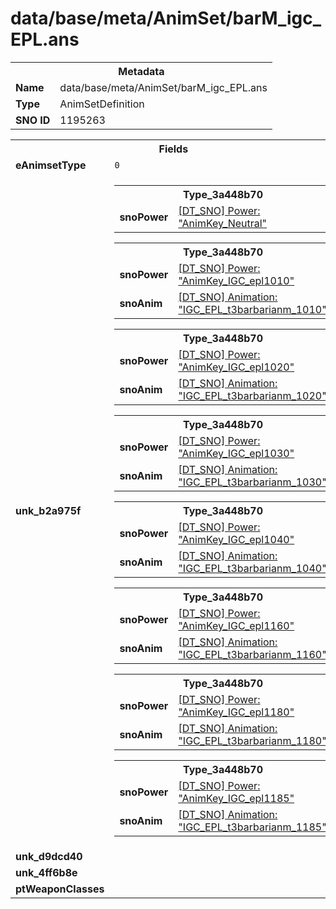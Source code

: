 <h1>data/base/meta/AnimSet/barM_igc_EPL.ans</h1><table><tr><th colspan="100%">Metadata</th></tr><tr><td><b>Name</b></td><td>data/base/meta/AnimSet/barM_igc_EPL.ans</td></tr><tr><td><b>Type</b></td><td>AnimSetDefinition</td></tr><tr><td><b>SNO ID</b></td><td>1195263</td></tr></table>

<table><tr><th colspan="100%">Fields</th></tr><tr><td><b>eAnimsetType</b></td><td><code>0</code></td></tr><tr><td><b>unk_b2a975f</b></td><td><table><tr><th colspan="100%">Type_3a448b70</th></tr><tr><td><b>snoPower</b></td><td><a href="..\Power\AnimKey_Neutral.pow.md">[DT_SNO] Power: "AnimKey_Neutral"</a></td></tr></table>


<table><tr><th colspan="100%">Type_3a448b70</th></tr><tr><td><b>snoPower</b></td><td><a href="..\Power\AnimKey_IGC_epl1010.pow.md">[DT_SNO] Power: "AnimKey_IGC_epl1010"</a></td></tr><tr><td><b>snoAnim</b></td><td><a href="..\Anim\IGC_EPL_t3barbarianm_1010.ani.md">[DT_SNO] Animation: "IGC_EPL_t3barbarianm_1010"</a></td></tr></table>


<table><tr><th colspan="100%">Type_3a448b70</th></tr><tr><td><b>snoPower</b></td><td><a href="..\Power\AnimKey_IGC_epl1020.pow.md">[DT_SNO] Power: "AnimKey_IGC_epl1020"</a></td></tr><tr><td><b>snoAnim</b></td><td><a href="..\Anim\IGC_EPL_t3barbarianm_1020.ani.md">[DT_SNO] Animation: "IGC_EPL_t3barbarianm_1020"</a></td></tr></table>


<table><tr><th colspan="100%">Type_3a448b70</th></tr><tr><td><b>snoPower</b></td><td><a href="..\Power\AnimKey_IGC_epl1030.pow.md">[DT_SNO] Power: "AnimKey_IGC_epl1030"</a></td></tr><tr><td><b>snoAnim</b></td><td><a href="..\Anim\IGC_EPL_t3barbarianm_1030.ani.md">[DT_SNO] Animation: "IGC_EPL_t3barbarianm_1030"</a></td></tr></table>


<table><tr><th colspan="100%">Type_3a448b70</th></tr><tr><td><b>snoPower</b></td><td><a href="..\Power\AnimKey_IGC_epl1040.pow.md">[DT_SNO] Power: "AnimKey_IGC_epl1040"</a></td></tr><tr><td><b>snoAnim</b></td><td><a href="..\Anim\IGC_EPL_t3barbarianm_1040.ani.md">[DT_SNO] Animation: "IGC_EPL_t3barbarianm_1040"</a></td></tr></table>


<table><tr><th colspan="100%">Type_3a448b70</th></tr><tr><td><b>snoPower</b></td><td><a href="..\Power\AnimKey_IGC_epl1160.pow.md">[DT_SNO] Power: "AnimKey_IGC_epl1160"</a></td></tr><tr><td><b>snoAnim</b></td><td><a href="..\Anim\IGC_EPL_t3barbarianm_1160.ani.md">[DT_SNO] Animation: "IGC_EPL_t3barbarianm_1160"</a></td></tr></table>


<table><tr><th colspan="100%">Type_3a448b70</th></tr><tr><td><b>snoPower</b></td><td><a href="..\Power\AnimKey_IGC_epl1180.pow.md">[DT_SNO] Power: "AnimKey_IGC_epl1180"</a></td></tr><tr><td><b>snoAnim</b></td><td><a href="..\Anim\IGC_EPL_t3barbarianm_1180.ani.md">[DT_SNO] Animation: "IGC_EPL_t3barbarianm_1180"</a></td></tr></table>


<table><tr><th colspan="100%">Type_3a448b70</th></tr><tr><td><b>snoPower</b></td><td><a href="..\Power\AnimKey_IGC_epl1185.pow.md">[DT_SNO] Power: "AnimKey_IGC_epl1185"</a></td></tr><tr><td><b>snoAnim</b></td><td><a href="..\Anim\IGC_EPL_t3barbarianm_1185.ani.md">[DT_SNO] Animation: "IGC_EPL_t3barbarianm_1185"</a></td></tr></table>


</td></tr><tr><td><b>unk_d9dcd40</b></td><td></td></tr><tr><td><b>unk_4ff6b8e</b></td><td></td></tr><tr><td><b>ptWeaponClasses</b></td><td></td></tr></table>

